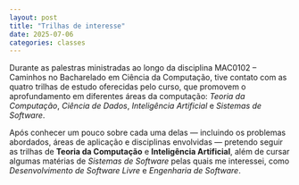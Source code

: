 ```yaml
---
layout: post
title: "Trilhas de interesse"
date: 2025-07-06
categories: classes
---
```


Durante as palestras ministradas ao longo da disciplina MAC0102 – Caminhos no Bacharelado em Ciência da Computação, tive contato com as quatro trilhas de estudo oferecidas pelo curso, que promovem o aprofundamento em diferentes áreas da computação: _Teoria da Computação_, _Ciência de Dados_, _Inteligência Artificial_ e _Sistemas de Software_.

Após conhecer um pouco sobre cada uma delas — incluindo os problemas abordados, áreas de aplicação e disciplinas envolvidas — pretendo seguir as trilhas de **Teoria da Computação** e **Inteligência Artificial**, além de cursar algumas matérias de _Sistemas de Software_ pelas quais me interessei, como _Desenvolvimento de Software Livre_ e _Engenharia de Software_.
